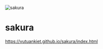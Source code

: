 ![sakura](https://user-images.githubusercontent.com/75593060/116815041-f0918200-ab85-11eb-9882-5d65ee9ee13a.jpg)
# sakura
https://vutuankiet.github.io/sakura/index.html
